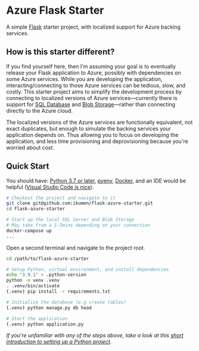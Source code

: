 # Azure Flask Starter

A simple [Flask](https://palletsprojects.com/p/flask/) starter project, with localized support for Azure backing services. 

## How is this starter different? 

If you find yourself here, then I'm assuming your goal is to eventually release your Flask application to Azure, possibly with dependencies on some Azure services. While you are developing the application, interacting/connecting to those Azure services can be tedious, slow, and costly. This starter project aims to simplify the development process by connecting to localized versions of Azure services&mdash;currently there is support for [SQL Database](https://docs.microsoft.com/en-us/azure/azure-sql/database/) and [Blob Storage](https://docs.microsoft.com/en-us/azure/storage/blobs/)&mdash;rather than connecting directly to the Azure cloud. 

The localized versions of the Azure services are functionally equivalent, not exact duplicates, but enough to simulate the backing services your application depends on. Thus allowing you to focus on developing the application, and less time provisioning and deprovisioning because you're worried about cost.


## Quick Start

You should have: [Python 3.7 or later](https://www.python.org/downloads/), [pyenv](https://github.com/pyenv/pyenv), [Docker](https://docs.docker.com/get-docker/), and an IDE would be helpful ([Visual Studio Code is nice](https://code.visualstudio.com/)).


```bash
# Checkout the project and navigate to it
git clone git@github.com:ikumen/flask-azure-starter.git 
cd flask-azure-starter

# Start up the local SQL Server and Blob Storage
# May take from a 1-5mins depending on your connection
docker-compose up
...
```

Open a second terminal and navigate to the project root.

```bash
cd /path/to/flask-azure-starter

# Setup Python, virtual environment, and install dependencies
echo "3.9.1" > .python-version
python -m venv .venv
. .venv/bin/activate
(.venv) pip install -r requirements.txt

# Initialize the database (e.g create tables)
(.venv) python manage.py db head

# Start the application
(.venv) python application.py
```

_If you're unfamiliar with any of the steps above, take a look at this [short introduction to setting up a Python project](https://gist.github.com/ikumen/132b753cee9050de9e56aa3834e82aab)._

